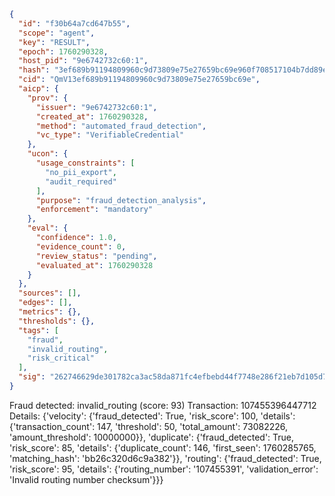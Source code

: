 ```json
{
  "id": "f30b64a7cd647b55",
  "scope": "agent",
  "key": "RESULT",
  "epoch": 1760290328,
  "host_pid": "9e6742732c60:1",
  "hash": "3ef689b91194809960c9d73809e75e27659bc69e960f708517104b7dd89e762e",
  "cid": "QmV13ef689b91194809960c9d73809e75e27659bc69e",
  "aicp": {
    "prov": {
      "issuer": "9e6742732c60:1",
      "created_at": 1760290328,
      "method": "automated_fraud_detection",
      "vc_type": "VerifiableCredential"
    },
    "ucon": {
      "usage_constraints": [
        "no_pii_export",
        "audit_required"
      ],
      "purpose": "fraud_detection_analysis",
      "enforcement": "mandatory"
    },
    "eval": {
      "confidence": 1.0,
      "evidence_count": 0,
      "review_status": "pending",
      "evaluated_at": 1760290328
    }
  },
  "sources": [],
  "edges": [],
  "metrics": {},
  "thresholds": {},
  "tags": [
    "fraud",
    "invalid_routing",
    "risk_critical"
  ],
  "sig": "262746629de301782ca3ac58da871fc4efbebd44f7748e286f21eb7d105d7fc1"
}
```

Fraud detected: invalid_routing (score: 93)
Transaction: 107455396447712
Details: {'velocity': {'fraud_detected': True, 'risk_score': 100, 'details': {'transaction_count': 147, 'threshold': 50, 'total_amount': 73082226, 'amount_threshold': 10000000}}, 'duplicate': {'fraud_detected': True, 'risk_score': 85, 'details': {'duplicate_count': 146, 'first_seen': 1760285765, 'matching_hash': 'bb26c320d6c9a382'}}, 'routing': {'fraud_detected': True, 'risk_score': 95, 'details': {'routing_number': '107455391', 'validation_error': 'Invalid routing number checksum'}}}